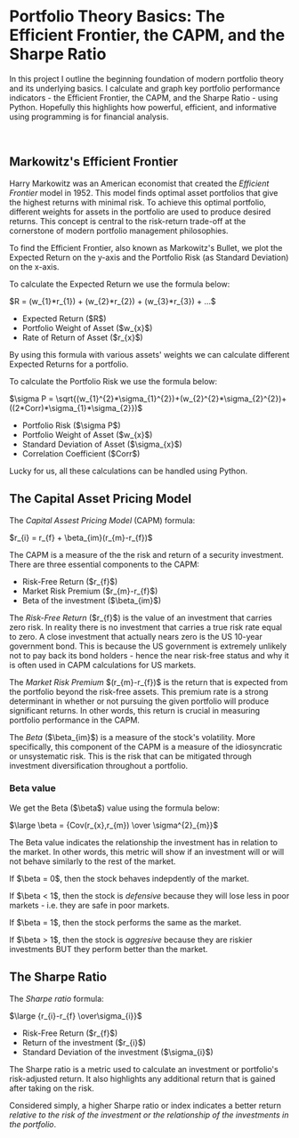 
<h1> Portfolio Theory Basics: The Efficient Frontier, the CAPM, and the Sharpe Ratio</h1>
<p> In this project I outline the beginning foundation of modern portfolio theory and its underlying basics. I calculate and graph key portfolio performance indicators - the Efficient Frontier, the CAPM, and the Sharpe Ratio - using Python. Hopefully this highlights how powerful, efficient, and informative using programming is for financial analysis.</p>
<br>
<h2>Markowitz's Efficient Frontier</h2>
<p>Harry Markowitz was an American economist that created the <i>Efficient Frontier</i> model in 1952. This model finds optimal asset portfolios that give the highest returns with minimal risk. To achieve this optimal portfolio, different weights for assets in the portfolio are used to produce desired returns. This concept is central to the risk-return trade-off at the cornerstone of modern portfolio management philosophies.

<p>To find the Efficient Frontier, also known as Markowitz's Bullet, we plot the Expected Return on the y-axis and the Portfolio Risk (as Standard Deviation) on the x-axis.
    
<p>To calculate the Expected Return we use the formula below:
    <p>$R = (w_{1}*r_{1}) + (w_{2}*r_{2}) + (w_{3}*r_{3}) + ...$
    <ul> 
    <li> Expected Return ($R$)
    <li> Portfolio Weight of Asset ($w_{x}$) 
    <li> Rate of Return of Asset ($r_{x}$)
    </ul>
<p>By using this formula with various assets' weights we can calculate different Expected Returns for a portfolio.
<p>To calculate the Portfolio Risk we use the formula below:
    <p>$\sigma P = \sqrt{(w_{1}^{2}*\sigma_{1}^{2})+(w_{2}^{2}*\sigma_{2}^{2})+((2*Corr)*\sigma_{1}*\sigma_{2}})$
    <ul> 
    <li> Portfolio Risk ($\sigma P$)
    <li> Portfolio Weight of Asset ($w_{x}$) 
    <li> Standard Deviation of Asset ($\sigma_{x}$)
    <li> Correlation Coefficient ($Corr$)
    </ul>
<p> Lucky for us, all these calculations can be handled using Python.
<br>
<h2>The Capital Asset Pricing Model</h2>
<p> The <i>Capital Assest Pricing Model</i> (CAPM) formula:
       <p> $r_{i} = r_{f} + \beta_{im}(r_{m}-r_{f})$

<p> The CAPM is a measure of the the risk and return of a security investment. There are three essential components to the CAPM:
    <ul>
    <li> Risk-Free Return ($r_{f}$)
    <li> Market Risk Premium ($r_{m}-r_{f}$) 
    <li> Beta of the investment ($\beta_{im}$)
    </ul>
    <p>The <i>Risk-Free Return</i> ($r_{f}$) is the value of an investment that carries zero risk. In reality there is no investment that carries a true risk rate equal to zero. A close investment that actually nears zero is the US 10-year government bond. This is because the US government is extremely unlikely not to pay back its bond holders - hence the near risk-free status and why it is often used in CAPM calculations for US markets.
<p>The <i> Market Risk Premium</i> $(r_{m}-r_{f})$ is the return that is expected from the portfolio beyond the risk-free assets. This premium rate is a strong determinant in whether or not pursuing the given portfolio will produce significant returns. In other words, this return is crucial in measuring portfolio performance in the CAPM.
<p> The <i> Beta</i> ($\beta_{im}$) is a measure of the stock's volatility. More specifically, this component of the CAPM is a measure of the idiosyncratic or unsystematic risk. This is the risk that can be mitigated through investment diversification throughout a portfolio.
<br>
<h3>Beta value</h3>
<p>We get the Beta ($\beta$) value using the formula below:
    <p> $\large \beta = {Cov(r_{x},r_{m}) \over \sigma^{2}_{m}}$
        <br>
    <p>The Beta value indicates the relationship the investment has in relation to the market. In other words, this metric will show if an investment will or will not behave similarly to the rest of the market.
    <p> If $\beta = 0$, then the stock behaves indepdently of the market.
    <p> If $\beta < 1$, then the stock is <i>defensive</i> because they will lose less in poor markets - i.e. they are safe in poor markets.
    <p> If $\beta = 1$, then the stock performs the same as the market.
    <p> If $\beta > 1$, then the stock is <i>aggresive</i> because they are riskier investments BUT they perform better than the market.
<br>
<h2>The Sharpe Ratio</h2>
<p> The <i>Sharpe ratio</i> formula:
   <p> $\large {r_{i}-r_{f} \over\sigma_{i}}$
    <ul>
    <li> Risk-Free Return ($r_{f}$)
    <li> Return of the investment ($r_{i}$) 
    <li> Standard Deviation of the investment ($\sigma_{i}$)
    </ul>
<p>The Sharpe ratio is a metric used to calculate an investment or portfolio's risk-adjusted return. It also highlights any additional return that is gained after taking on the risk. 
<p>Considered simply, a higher Sharpe ratio or index indicates a better return <i> relative to the risk of the investment or the relationship of the investments in the portfolio</i>.
